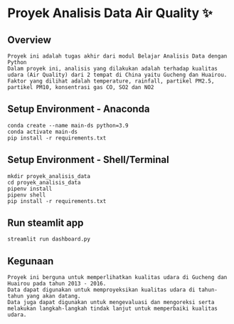 # Proyek Analisis Data Air Quality ✨

## Overview
```
Proyek ini adalah tugas akhir dari modul Belajar Analisis Data dengan Python
Dalam proyek ini, analisis yang dilakukan adalah terhadap kualitas udara (Air Quality) dari 2 tempat di China yaitu Gucheng dan Huairou.
Faktor yang dilihat adalah temperature, rainfall, partikel PM2.5, partikel PM10, konsentrasi gas CO, SO2 dan NO2
```

## Setup Environment - Anaconda
```
conda create --name main-ds python=3.9
conda activate main-ds
pip install -r requirements.txt
```

## Setup Environment - Shell/Terminal
```
mkdir proyek_analisis_data
cd proyek_analisis_data
pipenv install
pipenv shell
pip install -r requirements.txt
```

## Run steamlit app
```
streamlit run dashboard.py
```

## Kegunaan
```
Proyek ini berguna untuk memperlihatkan kualitas udara di Gucheng dan Huairou pada tahun 2013 - 2016. 
Data dapat digunakan untuk memproyeksikan kualitas udara di tahun-tahun yang akan datang.
Data juga dapat digunakan untuk mengevaluasi dan mengoreksi serta melakukan langkah-langkah tindak lanjut untuk memperbaiki kualitas udara.
```
